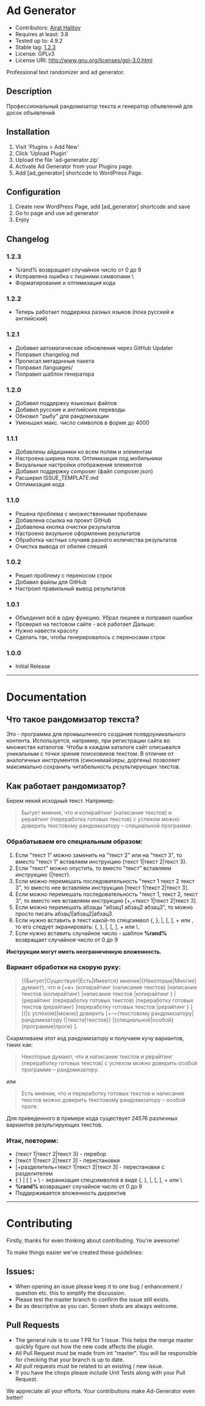 # Ad Generator
* Contributors: [Airat Halitov](https://github.com/AiratHalitov)
* Requires at least: 3.8
* Tested up to: 4.9.2
* Stable tag: [1.2.3](https://github.com/AiratHalitov/Ad-Generator/releases/latest)
* License: GPLv3
* License URI: http://www.gnu.org/licenses/gpl-3.0.html

Professional text randomizer and ad generator.

## Description

Профессиональный рандомизатор текста и генератор объявлений для досок объявлений

## Installation

1. Visit 'Plugins > Add New'
2. Click 'Upload Plugin'
3. Upload the file 'ad-generator.zip'
4. Activate Ad Generator from your Plugins page.
5. Add [ad_generator] shortcode to WordPress Page.

## Configuration

1. Create new WordPress Page, add [ad_generator] shortcode and save
2. Go to page and use ad generator
3. Enjoy

## Changelog

### 1.2.3
* %rand% возвращает случайное число от 0 до 9
* Исправлена ошибка с лишними символами \
* Форматирование и оптимизация кода

### 1.2.2
* Теперь работает поддержка разных языков (пока русский и английский)

### 1.2.1
* Добавил автоматические обновления через GitHub Updater
* Поправил changelog.md
* Прописал метаданные пакета
* Поправил /languages/
* Поправил шаблон генератора

### 1.2.0
* Добавил поддержку языковых файлов
* Добавил русские и английские переводы
* Обновил "рыбу" для рандомизации
* Уменьшил макс. число символов в форме до 4000

### 1.1.1
* Добавлены айдишники ко всем полям и элементам
* Настроена ширина поля. Оптимизация под мобильники
* Визуальные настройки отображения элементов
* Добавил поддержку composer (файл composer.json)
* Расширил ISSUE_TEMPLATE.md
* Оптимизация кода

### 1.1.0
* Решена проблема с множественными пробелами
* Добавлена ссылка на проект GitHub
* Добавлена кнопка очистки результатов
* Настроено визульное оформление результатов
* Обработка частных случаев разного количества результатов
* Очистка вывода от обилия слешей

### 1.0.2
* Решил проблему с переносом строк
* Добавил файлы для GitHub
* Настроил правильный вывод результатов

### 1.0.1
* Объединил всё в одну функцию. Убрал лишнее и поправил ошибки
* Проверил на тестовом сайте - всё работает
Дальше:
* Нужно навести красоту
* Сделать так, чтобы генерировалось с переносами строк

### 1.0.0
* Initial Release

***

# Documentation

## Что такое рандомизатор текста?

Это - программа для промышленного создания псевдоуникального контента. Используется, например, при регистрации сайта во множестве каталогов. Чтобы в каждом каталоге сайт описывался уникальным с точки зрения поисковиков текстом. В отличие от аналогичных инструментов (синонимайзеры, доргены) позволяет максимально сохранить читабельность результирующих текстов.

## Как работает рандомизатор?
Берем некий исходный текст. Например: 
 
> Бытует мнение, что и копирайтинг (написание текстов) и рерайтинг (переработка готовых текстов) с успехом можно доверить текстовому рандомизатору – специальной программе.

### Обрабатываем его специальным образом:
1. Если "текст 1" можно заменить на "текст 2" или на "текст 3", то вместо "текст 1" вставляем инструкцию {текст 1|текст 2|текст 3}. 
1. Если "текст" можно опустить, то вместо "текст" вставляем инструкцию {|текст}. 
1. Если можно перемешать последовательность "текст 1 текст 2 текст 3", то вместо нее вставляем инструкцию [текст 1|текст 2|текст 3]. 
1. Если можно перемешать последовательность "текст 1, текст 2, текст 3", то вместо нее вставляем инструкцию [+,+текст 1|текст 2|текст 3]. 
1. Если можно перемешать абзацы "абзац1 абзац2 абзац3", то можно просто писать абзац1|абзац2|абзац3. 
1. Если нужно вставить в текст какой-то спецсимвол {, }, |, [, ], + или \, то его следует экранировать: \{, \}, \|, \[, \], \+ или \\.
1. Если нужно вставить случайное число - шаблон **%rand%** возвращает случайное число от 0 до 9

**Инструкции могут иметь неограниченную вложенность.**



### Вариант обработки на скорую руку: 
 
> {{Бытует|Существует|Есть|Имеется} мнение|{Некоторые|Многие} думают}, что и
> [+и+
>  {копирайтинг (написание текстов)
>  |написание текстов (копирайтинг)
>  |написание текстов
>  |копирайтинг
>  }
> |{рерайтинг (переработку готовых текстов)
>  |переработку готовых текстов (рерайтинг)
>  |переработку готовых текстов
>  |рерайтинг
>  }
> ] [{|с успехом}|можно] доверить
> [+–+{текстовому рандомизатору|рандомизатору {|текста|текстов}}
> |{специальной|особой} {программе|проге}
> ].

Скармливаем этот код рандомизатору и получаем кучу вариантов, таких как: 
 
> Некоторые думают, что и написание текстов и рерайтинг (переработку готовых текстов) с успехом можно доверить особой программе – рандомизатору.

или 
 
> Есть мнение, что и переработку готовых текстов и написание текстов можно доверить текстовому рандомизатору – особой проге.

Для приведенного в примере кода существует 24576 различных вариантов результирующих текстов.

### Итак, повторим: 
* {текст 1|текст 2|текст 3} - перебор
* [текст 1|текст 2|текст 3] - перестановки
* [+разделитель+текст 1|текст 2|текст 3] - перестановки с разделителем
* { } | [ ] + \ - экранизация спецсимволов в виде \{, \}, \|, \[, \], \+ или \\
* **%rand%** возвращает случайное число от 0 до 9
* Поддерживается вложенность дирректив

***

# Contributing
Firstly, thanks for even thinking about contributing. You're awesome!

To make things easier we've created these guidelines:

## Issues:

* When opening an issue please keep it to one bug / enhancement / question etc. this to simplify the discussion.
* Please test the master branch to confirm the issue still exists.
* Be as descriptive as you can. Screen shots are always welcome.

## Pull Requests

* The general rule is to use 1 PR for 1 Issue. This helps the merge master quickly figure out how the new code affects the plugin.
* All Pull Request must be made from int "master". You will be responsible for checking that your branch is up to date.
* All pull requests must be related to an existing / new issue.
* If you have the chops please include Unit Tests along with your Pull Request.

We appreciate all your efforts. Your contributions make Ad-Generator even better!
